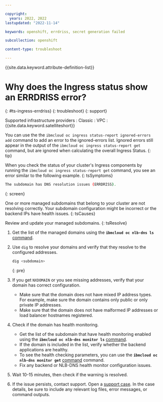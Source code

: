```yaml
---

copyright: 
  years: 2022, 2022
lastupdated: "2022-11-14"

keywords: openshift, errdriss, secret generation failed

subcollection: openshift

content-type: troubleshoot

---
```


{{site.data.keyword.attribute-definition-list}}


# Why does the Ingress status show an ERRDRISS error?
{: #ts-ingress-errdriss}
{: troubleshoot}
{: support}

Supported infrastructure providers
:   Classic
:   VPC
:   {{site.data.keyword.satelliteshort}}

You can use the the `ibmcloud oc ingress status-report ignored-errors add` command to add an error to the ignored-errors list. Ignored errors still appear in the output of the `ibmcloud oc ingress status-report get` command, but are ignored when calculating the overall Ingress Status.
{: tip}

When you check the status of your cluster's Ingress components by running the `ibmcloud oc ingress status-report get` command, you see an error similar to the following example.
{: tsSymptoms}


```sh
The subdomain has DNS resolution issues (ERRDRISS).
```
{: screen}


One or more managed subdomains that belong to your cluster are not resolving correctly. Your subdomain configuration might be incorrect or the backend IPs have health issues.
{: tsCauses}

Review and update your managed subdomains.
{: tsResolve}

1. Get the list of the managed domains using the **`ibmcloud oc nlb-dns ls`** [command](/docs/openshift?topic=openshift-kubernetes-service-cli#cs_nlb-dns-ls).

1. Use `dig` to resolve your domains and verify that they resolve to the configured addresses.
    ```sh
    dig <subdomain>
    ```
    {: pre}
    
1. If you get `NXDOMAIN` or you see missing addresses, verify that your domain has correct configuration.

    - Make sure that the domain does not have mixed IP address types. For example, make sure the domain contains only public or only private IP addresses.
    - Make sure that the domain does not have malformed IP addresses or load balancer hostnames registered.
    
1. Check if the domain has health monitoring.
    - Get the list of the subdomain that have health monitoring enabled using the **`ibmcloud oc nlb-dns monitor ls`** [command](/docs/openshift?topic=openshift-kubernetes-service-cli#cs_nlb-dns-monitor-ls).
    - If the domain is included in the list, verify whether the backend applications are healthy.
    - To see the health checking parameters, you can use the **`ibmcloud oc nlb-dns monitor get`** [command](/docs/openshift?topic=openshift-kubernetes-service-cli#cs_nlb-dns-monitor-get) command.
    - Fix any backend or NLB-DNS health monitor configuration issues.
    
1. Wait 10-15 minutes, then check if the warning is resolved.


1. If the issue persists, contact support. Open a [support case](/docs/get-support?topic=get-support-using-avatar). In the case details, be sure to include any relevant log files, error messages, or command outputs.

